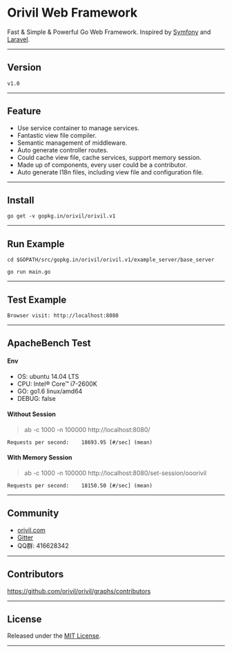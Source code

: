 # Orivil Web Framework

Fast & Simple & Powerful Go Web Framework. Inspired by [Symfony](http://symfony.com/) and [Laravel](https://laravel.com/).

---

## Version

```
v1.0
```

---


## Feature

* Use service container to manage services.
* Fantastic view file compiler.
* Semantic management of middleware.
* Auto generate controller routes.
* Could cache view file, cache services, support memory session.
* Made up of components, every user could be a contributor.
* Auto generate I18n files, including view file and configuration file.

---


## Install

```
go get -v gopkg.in/orivil/orivil.v1
```

---


## Run Example

```
cd $GOPATH/src/gopkg.in/orivil/orivil.v1/example_server/base_server

go run main.go
```

---


## Test Example

```
Browser visit: http://localhost:8080
```

---

## ApacheBench Test
#### Env

* OS: ubuntu 14.04 LTS
* CPU: Intel® Core™ i7-2600K
* GO: go1.6 linux/amd64
* DEBUG: false

#### Without Session

> ab -c 1000 -n 100000 http://localhost:8080/
>
```
Requests per second:    18693.95 [#/sec] (mean)
```

#### With Memory Session

> ab -c 1000 -n 100000 http://localhost:8080/set-session/ooorivil
>
```
Requests per second:    18150.50 [#/sec] (mean)
```

---

## Community

* [orivil.com](http://orivil.com/forum)
* [Gitter](https://gitter.im/orivil/orivil?utm_source=badge&utm_medium=badge&utm_campaign=pr-badge&utm_content=badge)
* QQ群: 416628342

---

## Contributors

https://github.com/orivil/orivil/graphs/contributors

---



## License

Released under the [MIT License](https://github.com/orivil/orivil/blob/master/LICENSE).

---